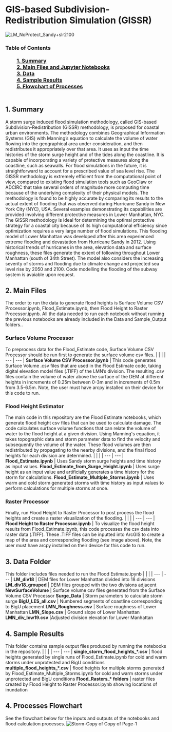 # GIS-based Subdivision-Redistribution Simulation (GISSR)

![LM_NoProtect_Sandy+slr2100](https://user-images.githubusercontent.com/73183529/99480327-dd675e80-2925-11eb-89a7-c49b22791233.jpg)

### Table of Contents<br><br>&nbsp;&nbsp;&nbsp;&nbsp;&nbsp;&nbsp;&nbsp;&nbsp;&nbsp;[**1. Summary**](#1-Summary)<br>&nbsp;&nbsp;&nbsp;&nbsp;&nbsp;&nbsp;&nbsp;&nbsp;&nbsp;[**2. Main Files and Jupyter Notebooks**](#2-Main-Files)<br>&nbsp;&nbsp;&nbsp;&nbsp;&nbsp;&nbsp;&nbsp;&nbsp;&nbsp;[**3. Data**](#3-Data-Folder)<br>&nbsp;&nbsp;&nbsp;&nbsp;&nbsp;&nbsp;&nbsp;&nbsp;&nbsp;[**4. Sample Results**](#4-Sample-Results)<br>&nbsp;&nbsp;&nbsp;&nbsp;&nbsp;&nbsp;&nbsp;&nbsp;&nbsp;[**5. Flowchart of Processes**](#4-Processes-Flowchart)<br><br>

## 1. Summary

A storm surge induced flood simulation methodology, called GIS-based Subdivision-Redistribution (GISSR) methodology, is proposed for coastal urban environments. The methodology combines Geographical Information Systems (GIS) with Manning’s equation to calculate the volume of water flowing into the geographical area under consideration, and then redistributes it appropriately over that area. It uses as input the time histories of the storm surge height and of the tides along the coastline. It is capable of incorporating a variety of protective measures along the coastline, such as seawalls. For flood simulations in the future, it is straightforward to account for a prescribed value of sea level rise. The GISSR methodology is extremely efficient from the computational point of view, compared to existing flood simulation tools such as GeoClaw or ADCIRC that take several orders of magnitude more computing time because of the underlying complexity of their physical models. The methodology is found to be highly accurate by comparing its results to the actual extent of flooding that was observed during Hurricane Sandy in New York City (NYC), USA. Several examples demonstrating its capabilities are provided involving different protective measures in Lower Manhattan, NYC. The GISSR methodology is ideal for determining the optimal protective strategy for a coastal city because of its high computational efficiency since optimization requires a very large number of flood simulations.
This flooding model of Lower Manhattan was developed after this area experienced extreme flooding and devastation from Hurricane Sandy in 2012. Using historical trends of hurricanes in the area, elevation data and surface roughness, these files generate the extent of following throughout Lower Manhattan (south of 34th Street). The model also considers the increasing severity of storms and flooding due to climate change and projected sea level rise by 2050 and 2100. Code modelling the flooding of the subway system is avaiable upon request.


## 2. Main Files
The order to run the data to generate flood heights is Surface Volume CSV Processor.ipynb, Flood_Estimate.ipynb, then Flood Height to Raster Processor.ipynb. All the data needed to run each notebook without running the previous notebooks are already included in the Data and Sample_Output folders..
### Surface Volume Processor
To preprocess data for the Flood_Estimate code, Surface Volume CSV Processor should be run first to generate the surface volume csv files.
|     |     |
| --- | --- |
**Surface Volume CSV Processor.ipynb** | This code generates Surface Volume .csv files that are used in the Flood Estimate code, taking digital elevation model files (.TIFF) of the LMN’s division. The resulting .csv files contain the volume of water above the surface of the DEM at different heights in increments of 0.25m between 0-3m and in increments of 0.5m from 3.5-6.5m. Note, the user must have arcpy installed on their device for this code to run.
### Flood Height Estimator
The main code in this repository are the Flood Estimate notebooks, which generate flood height csv files that can be used to calculate damage. The code calculates surface volume functions that can relate the volume of water to the flood height at a given division. Using Manning's equation, it takes topographic data and storm parameter data to find the velocity and subsequently the volume of the water. These flood volumes are then redistributed by propagating to the nearby divisions, and the final flood heights for each division are determined.
|     |     |
| --- | --- |
**Flood_Estimate.ipynb** | Uses Sandy storm surge heights and time history as input values. 
**Flood_Estimate_from_Surge_Height.ipynb** | Uses surge height as an input value and artificially generates a time history for the storm for calculations.
**Flood_Estimate_Multiple_Storms.ipynb** | Uses warm and cold storm generated storms with time history as input values to perform calculations for multiple storms at once.
### Raster Processor
Finally, run Flood Height to Raster Processor to post process the flood heights and create a raster visualization of the flooding. 
|     |     |
| --- | --- |
**Flood Height to Raster Processor.ipynb** | To visualize the flood height results from Flood_Estimate.ipynb, this code processes the csv data into raster data (.TIFF). These .TIFF files can be inputted into ArcGIS to create a map of the area and corresponding flooding (see image above). Note, the user must have arcpy installed on their device for this code to run.


## 3. Data Folder
This folder includes files needed to run the Flood Estimate.ipynb
|     |     |
| --- | --- |
**LM_div18** | DEM files for Lower Manhattan divided into 18 divisions
**LM_div18_grouped** | DEM files grouped with the two divisions adjacent
**NewSurfaceVolume** | Surface volume csv files generated from the Surface Volume CSV Processor
**Surge_Data** | Storm parameters to calculate storm surge
**BigU_LES_all.csv** | Numbered segments of coastline corresponding to BigU placement
**LMN_Roughness.csv** | Surface roughness of Lower Manhattan
**LMN_Slope.csv** | Ground slope of Lower Manhattan
**LMN_div_low19.csv** |Adjusted division elevation for Lower Manhattan

## 4. Sample Results
This folder contains sample output files produced by running the notebooks in the repository.
|     |     |
| --- | --- |
**single_storm_flood_heights_\*.csv** | flood heights generated by single runs of Flood_Estimate.ipynb for cold and warm storms under unprotected and BigU conditions
**multiple_flood_heights_\*.csv** | flood heights for multiple storms generated by Flood_Estimate_Multiple_Storms.ipynb for cold and warm storms under unprotected and BigU conditions
**Flood_Rasters_\* folders** | raster files created by Flood Height to Raster Processor.ipynb showing locations of inundation

## 4. Processes Flowchart
See the flowchart below for the inputs and outputs of the notebooks and flood calculation processes.
![Storm-Copy of Copy of Page-1](https://user-images.githubusercontent.com/73183529/112877634-03033200-9095-11eb-831f-3562d6323854.jpg)
